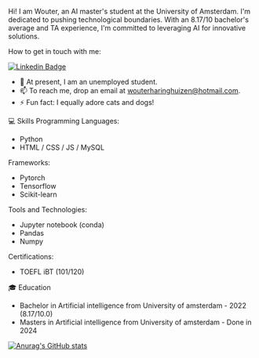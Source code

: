 Hi! I am Wouter, an AI master's student at the University of Amsterdam. I'm dedicated to pushing technological boundaries. With an 8.17/10 bachelor's average and TA experience, I'm committed to leveraging AI for innovative solutions.
 
How to get in touch with me:

[![Linkedin Badge](https://img.shields.io/badge/-Wouter-0e76a8?style=flat&labelColor=0e76a8&logo=linkedin&logoColor=white)](https://www.linkedin.com/in/wouterharinghuizen/)

- 🔭 At present, I am an unemployed student.
- 📫 To reach me, drop an email at wouterharinghuizen@hotmail.com.
- ⚡ Fun fact: I equally adore cats and dogs!


:computer: Skills
Programming Languages:
  - Python
  - HTML / CSS / JS / MySQL
 
Frameworks: 
  - Pytorch
  - Tensorflow
  - Scikit-learn


Tools and Technologies:
  - Jupyter notebook (conda)
  - Pandas
  - Numpy


Certifications:
  - TOEFL iBT (101/120)


:mortar_board: Education
  - Bachelor in Artificial intelligence from University of amsterdam - 2022 (8.17/10.0)
  - Masters in Artificial intelligence from University of amsterdam - Done in 2024


[![Anurag's GitHub stats](https://github-readme-stats.vercel.app/api?username=wouterharinghuizen)](https://github.com/anuraghazra/github-readme-stats)
